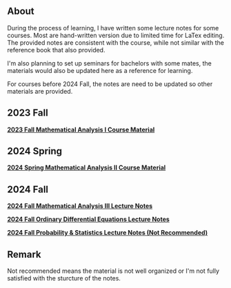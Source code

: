 ## About
During the process of learning, I have written some lecture notes for some courses. Most are hand-written version due to limited time for LaTex editing. The provided notes are consistent with the course, while not similar with the reference book that also provided.

I'm also planning to set up seminars for bachelors with some mates, the materials would also be updated here as a reference for learning.

For courses before 2024 Fall, the notes are need to be updated so other materials are provided.

## 2023 Fall

**[2023 Fall Mathematical Analysis &#8544; Course Material](https://stonehfzs.github.io/course/2023-Fall-MA1.html)**

## 2024 Spring

**[2024 Spring Mathematical Analysis &#8545; Course Material](https://stonehfzs.github.io/course/2024-Spring-MA2.html)**

## 2024 Fall

**[2024 Fall Mathematical Analysis &#8546; Lecture Notes](https://stonehfzs.github.io/notes/2024_Fall_MA3.pdf)**

**[2024 Fall Ordinary Differential Equations Lecture Notes](https://stonehfzs.github.io/notes/2024_Fall_ODE.pdf)**

**[2024 Fall Probability & Statistics Lecture Notes (Not Recommended)](https://stonehfzs.github.io/notes/2024_Fall_PnS.pdf)**

## Remark
Not recommended means the material is not well organized or I'm not fully satisfied with the sturcture of the notes.
